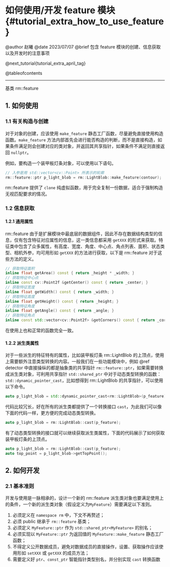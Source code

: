 如何使用/开发 feature 模块 {#tutorial_extra_how_to_use_feature}
============

@author 赵曦
@date 2023/07/07
@brief 包含 feature 模块的创建、信息获取以及开发时的注意事项

@next_tutorial{tutorial_extra_april_tag}

@tableofcontents

------

基类 rm::feature

## 1. 如何使用

### 1.1 有关构造与创建

对于对象的创建，应该使用 `make_feature` 静态工厂函数，尽量避免直接使用构造函数。`make_feature` 方法内部首先会进行能否构造的判断，而不是直接构造，如果条件满足则会创建对应的类对象，并返回其共享指针，如果条件不满足则直接返回 `nullptr`。

例如，要构造一个装甲板灯条对象，可以使用以下语句。

```cpp
// 入参是用 std::vector<cv::Point> 所表示的轮廓
rm::feature::ptr p_light_blob = rm::LightBlob::make_feature(contour);
```

rm::feature 提供了 `clone` 纯虚拟函数，用于完全复制一份数据，适合于强制构造无视匹配要求的情况。

### 1.2 信息获取

#### 1.2.1 通用属性

rm::feature 由于是扩展模块中最底层的数据组件，因此不存在数据结构类型的信息，仅有包含特征对应属性的信息，这一类信息都采用 `getXXX` 的形式来获取。特征类中包含了众多属性，有高度、宽度、角度、中心点、角点列表、面积、状态类型、相机外参，均可用形如 `getXXX` 的方法进行获取，以下是 rm::feature 对于这些方法的定义。

```cpp
// 获取特征面积
inline float getArea() const { return _height * _width; }
// 获取特征中心点
inline const cv::Point2f &getCenter() const { return _center; }
// 获取特征宽度
inline float getWidth() const { return _width; }
// 获取特征高度
inline float getHeight() const { return _height; }
// 获取特征角度
inline float getAngle() const { return _angle; }
// 获取特征角点
inline const std::vector<cv::Point2f> &getCorners() const { return _corners; }
```

在使用上也和正常的函数完全一致。

#### 1.2.2 派生类属性

对于一些派生的特征特有的属性，比如装甲板灯条 rm::LightBlob 的上顶点，使用上需要额外注意类型转换的内容。一般我们在一些功能模块中，例如 @ref detector 中直接操纵的都是抽象类的共享指针 `rm::feature::ptr`，如果需要转换成派生类对象，可利用共享指针 `std::shared_ptr` 中对于动态类型转换的函数：`std::dynamic_pointer_cast`，比如想得到 rm::LightBlob 的共享指针，可以使用以下命令。

```cpp
auto p_light_blob = std::dynamic_pointer_cast<rm::LightBlob>(p_feature);
```

代码比较冗长，好在所有的派生类都提供了一个转换接口 `cast`，为此我们可以像下面的代码一样，更方便的完成动态类型转换。

```cpp
auto p_light_blob = rm::LightBlob::cast(p_feature);
```

有了动态类型转换的接口就可以继续获取派生类属性，下面的代码展示了如何获取装甲板灯条的上顶点。

```cpp
auto p_light_blob = rm::LightBlob::cast(p_feature);
auto top_point = p_light_blob->getTopPoint();
```

## 2. 如何开发

### 2.1 基本准则

开发与使用是一脉相承的，设计一个新的 rm::feature 派生类对象也要满足使用上的条件，一个新的派生类对象（假设定义为`MyFeature`）需要满足以下准则。

1. 必须定义在 `namespace rm` 中，下文不再赘述；
2. 必须 public 继承于 `rm::feature` 基类；
3. 必须定义 `MyFeature::ptr` 作为 `std::shared_ptr<MyFeature>` 的别名；
4. 必须实现以 `MyFeature::ptr` 为返回值的 `MyFeature::make_feature` 静态工厂函数；
5. 不得定义公开数据成员，避免对数据成员的直接操作，设置、获取操作应该使用形如 `setXXX` 或 `getXXX` 的成员方法；
6. 需要定义好 `ptr`、`const_ptr` 智能指针类型别名，并分别实现 `cast` 转换函数
